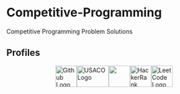 # Competitive-Programming

Competitive Programming Problem Solutions

## Profiles

<div style="display: flex; justify-content: center; align-items: center">
  <a href="https://github.com/gap-prog">
    <img src="https://github.githubassets.com/images/modules/logos_page/GitHub-Mark.png" alt="Github Logo" width=50 height=50>
  </a>
  <a href="http://usaco.org/" target="_blank">
    <img src="https://ioinformatics.org/images/usaco.png" alt="USACO Logo" alt="USACO Logo" width=75 height=50>
  </a>
  <a href="https://codeforces.com/profile/gpprog">
    <img src="https://cdn.iconscout.com/icon/free/png-256/code-forces-3629285-3031869.png" width=50 height=50>
  </a>
  <a href="https://www.hackerrank.com/profile/gpprog">
    <img src="https://upload.wikimedia.org/wikipedia/commons/4/40/HackerRank_Icon-1000px.png" alt="HackerRank Logo" width=50 height=50>
  </a>
  <a href="https://leetcode.com/gpprog/">
    <img src="https://leetcode.com/static/images/LeetCode_logo_rvs.png" alt="LeetCode Logo" width=50 height=50>
  </a>
</div>
